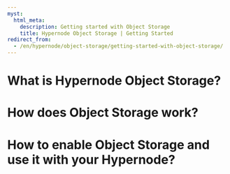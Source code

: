```yaml
---
myst:
  html_meta:
    description: Getting started with Object Storage
    title: Hypernode Object Storage | Getting Started
redirect_from:
  - /en/hypernode/object-storage/getting-started-with-object-storage/
---
```



# What is Hypernode Object Storage?


# How does Object Storage work?


# How to enable Object Storage and use it with your Hypernode?

